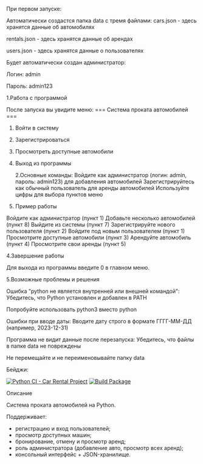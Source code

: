 При первом запуске:

Автоматически создастся папка data с тремя файлами:
cars.json - здесь хранятся данные об автомобилях

rentals.json - здесь хранятся данные об арендах

users.json - здесь хранятся данные о пользователях

Будет автоматически создан администратор:

Логин: admin

Пароль: admin123

1.Работа с программой

После запуска вы увидите меню:
=== Система проката автомобилей ===
1. Войти в систему
2. Зарегистрироваться
3. Просмотреть доступные автомобили
0. Выход из программы
   
   2.Основные команды:
Войдите как администратор (логин: admin, пароль: admin123) для добавления автомобилей
Зарегистрируйтесь как обычный пользователь для аренды автомобилей
Используйте цифры для выбора пунктов меню

3. Пример работы
   
Войдите как администратор (пункт 1)
Добавьте несколько автомобилей (пункт 8)
Выйдите из системы (пункт 7)
Зарегистрируйте нового пользователя (пункт 2)
Войдите под новым пользователем (пункт 1)
Просмотрите доступные автомобили (пункт 3)
Арендуйте автомобиль (пункт 4)
Просмотрите свои аренды (пункт 5)

4.Завершение работы

Для выхода из программы введите 0 в главном меню.

5.Возможные проблемы и решения

Ошибка "python не является внутренней или внешней командой":
Убедитесь, что Python установлен и добавлен в PATH

Попробуйте использовать python3 вместо python

Ошибки при вводе даты:
Вводите дату строго в формате ГГГГ-ММ-ДД (например, 2023-12-31)

Программа не видит данные после перезапуска:
Убедитесь, что файлы в папке data не повреждены

Не перемещайте и не переименовывайте папку data

Бейджи:

[![Python CI - Car Rental Project](https://github.com/Vergil228-maker/car_rental_project/actions/workflows/ci.yml/badge.svg)](https://github.com/Vergil228-maker/car_rental_project/actions/workflows/ci.yml)
[![Build Package](https://github.com/Vergil228-maker/car_rental_project/actions/workflows/build.yml/badge.svg)](https://github.com/Vergil228-maker/car_rental_project/actions/workflows/build.yml)

Описание

Система проката автомобилей на Python. 

Поддерживает:

- регистрацию и вход пользователей;
- просмотр доступных машин;
- бронирование, отмену и просмотр аренд;
- роль администратора (добавление авто, просмотр всех аренд);
- консольный интерфейс + JSON-хранилище.

